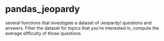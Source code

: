 # pandas_jeopardy
several functions that investigate a dataset of Jeopardy! questions and answers. Filter the dataset for topics that you’re interested in, compute the average difficulty of those questions
